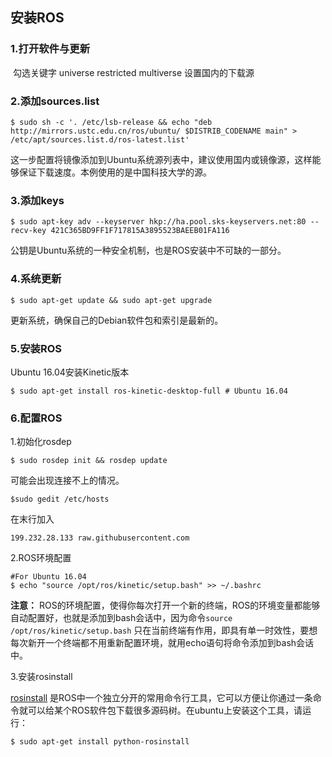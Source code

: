 ## 安装ROS

### 1.打开软件与更新

​	勾选关键字 universe restricted multiverse 设置国内的下载源

### 2.添加sources.list

```
$ sudo sh -c '. /etc/lsb-release && echo "deb http://mirrors.ustc.edu.cn/ros/ubuntu/ $DISTRIB_CODENAME main" > /etc/apt/sources.list.d/ros-latest.list'
```

这一步配置将镜像添加到Ubuntu系统源列表中，建议使用国内或镜像源，这样能够保证下载速度。本例使用的是中国科技大学的源。

### 3.添加keys

```
$ sudo apt-key adv --keyserver hkp://ha.pool.sks-keyservers.net:80 --recv-key 421C365BD9FF1F717815A3895523BAEEB01FA116
```

公钥是Ubuntu系统的一种安全机制，也是ROS安装中不可缺的一部分。

### 4.系统更新

```
$ sudo apt-get update && sudo apt-get upgrade
```

更新系统，确保自己的Debian软件包和索引是最新的。

### 5.安装ROS

Ubuntu 16.04安装Kinetic版本

```
$ sudo apt-get install ros-kinetic-desktop-full # Ubuntu 16.04
```

### 6.配置ROS

1.初始化rosdep

```
$ sudo rosdep init && rosdep update
```

可能会出现连接不上的情况。

```
$sudo gedit /etc/hosts
```

在末行加入

```
199.232.28.133 raw.githubusercontent.com
```

2.ROS环境配置

```
#For Ubuntu 16.04
$ echo "source /opt/ros/kinetic/setup.bash" >> ~/.bashrc
```

**注意：** ROS的环境配置，使得你每次打开一个新的终端，ROS的环境变量都能够自动配置好，也就是添加到bash会话中，因为命令`source /opt/ros/kinetic/setup.bash` 只在当前终端有作用，即具有单一时效性，要想每次新开一个终端都不用重新配置环境，就用echo语句将命令添加到bash会话中。

3.安装rosinstall

[rosinstall](http://wiki.ros.org/rosinstall) 是ROS中一个独立分开的常用命令行工具，它可以方便让你通过一条命令就可以给某个ROS软件包下载很多源码树。在ubuntu上安装这个工具，请运行：

```
$ sudo apt-get install python-rosinstall
```

